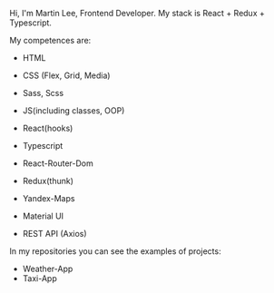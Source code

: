 Hi, I'm Martin Lee, Frontend Developer. My stack is React + Redux + Typescript.

My competences are:

- HTML
- CSS (Flex, Grid, Media)
- Sass, Scss

- JS(including classes, OOP)

- React(hooks)
- Typescript
- React-Router-Dom
- Redux(thunk)

- Yandex-Maps
- Material UI
- REST API (Axios)

In my repositories you can see the examples of projects:
- Weather-App
- Taxi-App
